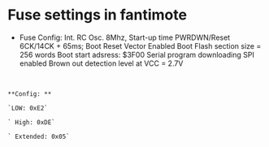 # Fuse settings in fantimote

 * Fuse Config: 
    	Int. RC Osc. 8Mhz,
    	Start-up time PWRDWN/Reset 6CK/14CK + 65ms;
    	Boot Reset Vector Enabled
    	Boot Flash section size = 256 words
    	Boot start adsress: $3F00
    	Serial program downloading SPI enabled
    	Brown out detection level at VCC = 2.7V

​    

    **Config: **
    
    `LOW: 0xE2`
    
    ` High: 0xDE` 
    
    ` Extended: 0x05`


​    